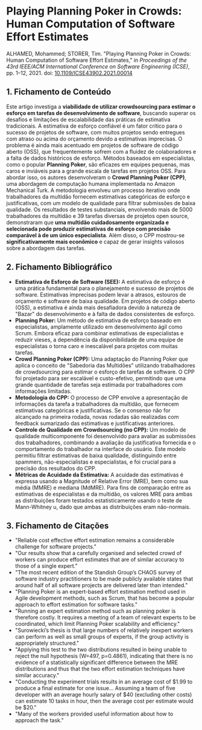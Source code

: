 # Playing Planning Poker in Crowds: Human Computation of Software Effort Estimates

ALHAMED, Mohammed; STORER, Tim. "Playing Planning Poker in Crowds: Human Computation of Software Effort Estimates," in *Proceedings of the 43rd IEEE/ACM International Conference on Software Engineering (ICSE)*, pp. 1–12, 2021. doi: [10.1109/ICSE43902.2021.00014](https://doi.org/10.1109/ICSE43902.2021.00014)

## 1. Fichamento de Conteúdo
Este artigo investiga a **viabilidade de utilizar crowdsourcing para estimar o esforço em tarefas de desenvolvimento de software**, buscando superar os desafios e limitações de escalabilidade das práticas de estimativa tradicionais. A estimativa de esforço confiável é um fator crítico para o sucesso de projetos de software, com muitos projetos sendo entregues com atraso ou acima do orçamento devido a estimativas imprecisas. O problema é ainda mais acentuado em projetos de software de código aberto (OSS), que frequentemente sofrem com a fluidez de colaboradores e a falta de dados históricos de esforço. Métodos baseados em especialistas, como o popular **Planning Poker**, são eficazes em equipes pequenas, mas caros e inviáveis para a grande escala de tarefas em projetos OSS. Para abordar isso, os autores desenvolveram o **Crowd Planning Poker (CPP)**, uma abordagem de computação humana implementada no Amazon Mechanical Turk. A metodologia envolveu um processo iterativo onde trabalhadores da multidão fornecem estimativas categóricas de esforço e justificativas, com um modelo de qualidade para filtrar submissões de baixa qualidade. Os resultados de testes substanciais, envolvendo mais de 5000 trabalhadores da multidão e 39 tarefas diversas de projetos open source, demonstraram que **uma multidão cuidadosamente organizada e selecionada pode produzir estimativas de esforço com precisão comparável à de um único especialista**. Além disso, o CPP mostrou-se **significativamente mais econômico** e capaz de gerar insights valiosos sobre a abordagem das tarefas.

## 2. Fichamento Bibliográfico
*   **Estimativa de Esforço de Software (SEE):** A estimativa de esforço é uma prática fundamental para o planejamento e sucesso de projetos de software. Estimativas imprecisas podem levar a atrasos, estouros de orçamento e software de baixa qualidade. Em projetos de código aberto (OSS), a estimativa é ainda mais desafiadora devido à natureza de "Bazar" do desenvolvimento e à falta de dados consistentes de esforço.
*   **Planning Poker:** Um método de estimativa de esforço baseado em especialistas, amplamente utilizado em desenvolvimento ágil como Scrum. Embora eficaz para combinar estimativas de especialistas e reduzir vieses, a dependência da disponibilidade de uma equipe de especialistas o torna caro e inescalável para projetos com muitas tarefas.
*   **Crowd Planning Poker (CPP):** Uma adaptação do Planning Poker que aplica o conceito de "Sabedoria das Multidões" utilizando trabalhadores de crowdsourcing para estimar o esforço de tarefas de software. O CPP foi projetado para ser escalável e custo-efetivo, permitindo que uma grande quantidade de tarefas seja estimada por trabalhadores com informações limitadas.
*   **Metodologia do CPP:** O processo de CPP envolve a apresentação de informações da tarefa a trabalhadores da multidão, que fornecem estimativas categóricas e justificativas. Se o consenso não for alcançado na primeira rodada, novas rodadas são realizadas com feedback sumarizado das estimativas e justificativas anteriores.
*   **Controle de Qualidade em Crowdsourcing (no CPP):** Um modelo de qualidade multicomponente foi desenvolvido para avaliar as submissões dos trabalhadores, combinando a avaliação da justificativa fornecida e o comportamento do trabalhador na interface do usuário. Este modelo permitiu filtrar estimativas de baixa qualidade, distinguindo entre spammers, não-especialistas e especialistas, e foi crucial para a precisão dos resultados do CPP.
*   **Métricas de Acuidade da Estimativa:** A acuidade das estimativas é expressa usando a Magnitude of Relative Error (MRE), bem como sua média (MMRE) e mediana (MdMRE). Para fins de comparação entre as estimativas de especialistas e da multidão, os valores MRE para ambas as distribuições foram testados estatisticamente usando o teste de Mann-Whitney u, dado que ambas as distribuições eram não-normais.

## 3. Fichamento de Citações
*   "Reliable cost effective effort estimation remains a considerable challenge for software projects."
*   "Our results show that a carefully organised and selected crowd of workers can produce effort estimates that are of similar accuracy to those of a single expert."
*   "The most recent edition of the Standish Group’s CHAOS survey of software industry practitioners to be made publicly available states that around half of all software projects are delivered later than intended."
*   "Planning Poker is an expert-based effort estimation method used in Agile development methods, such as Scrum, that has become a popular approach to effort estimation for software tasks."
*   "Running an expert estimation method such as planning poker is therefore costly. It requires a meeting of a team of relevant experts to be coordinated, which limit Planning Poker scalability and efficiency."
*   "Surowiecki’s thesis is that large numbers of relatively inexpert workers can perform as well as small groups of experts, if the group activity is appropriately structured."
*   "Applying this test to the two distributions resulted in being unable to reject the null hypothesis (W=497, p=0.4861), indicating that there is no evidence of a statistically significant difference between the MRE distributions and thus that the two effort estimation techniques have similar accuracy."
*   "Conducting the experiment trials results in an average cost of $1.99 to produce a final estimate for one issue... Assuming a team of five developer with an average hourly salary of $40 (excluding other costs) can estimate 10 tasks in hour, then the average cost per estimate would be $20."
*   "Many of the workers provided useful information about how to approach the task."